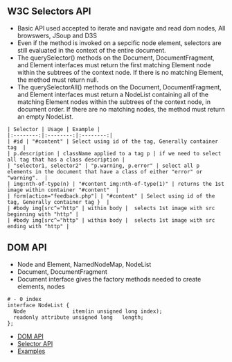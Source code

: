 ## W3C Selectors API

* Basic API used accepted to iterate and navigate and read dom nodes, All browswers, JSoup and D3S
* Even if the method is invoked on a sepcific node element, selectors are still evaluated in the context of the entire document.
* The querySelector() methods on the Document, DocumentFragment, and Element interfaces must return the first matching Element node within the subtrees of the context node. If there is no matching Element, the method must return null.
* The querySelectorAll() methods on the Document, DocumentFragment, and Element interfaces must return a NodeList containing all of the matching Element nodes within the subtrees of the context node, in document order. If there are no matching nodes, the method must return an empty NodeList.

```pre
| Selector | Usage | Example |
|:--------:|:--------:|:--------:|
| #id | "#content" | Select using id of the tag, Generally container tag  |
| p.description | className applied to a tag p | if we need to select all tag that has a class description |
| "selector1, selector2" | "p.warning, p.error" | select all p elements in the document that have a class of either "error" or "warning".  |
| img:nth-of-type(n) | "#content img:nth-of-type(1)" | returns the 1st image within container "#content"  |
| form[action="feedback.php"] | "#content" | Select using id of the tag, Generally container tag }  |
| #body img[src^="http" | within body |  selects 1st image with src beginning with "http" |
| #body img[src^="http" | within body |  selects 1st image with src ending with "http" |
```


## DOM API

* Node and Element, NamedNodeMap, NodeList
* Document, DocumentFragment
* Document interface gives the factory methods needed to create elements, nodes
```IDL
# - 0 index
interface NodeList {
  Node               item(in unsigned long index);
  readonly attribute unsigned long   length;
};
```

* [DOM API](https://www.w3.org/TR/2004/REC-DOM-Level-3-Core-20040407/core.html#ID-536297177)
* [Selector API](https://www.w3.org/TR/selectors-api/)
* [Examples](http://www.javascriptkit.com/dhtmltutors/css_selectors_api.shtml)